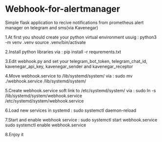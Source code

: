 # Webhook-for-alertmanager
Simple flask application to recive notifications from prometheus alert manager on telegram and sms(via Kavenegar)

1.At first you should create your python virtual environment usuig :
    python3 -m venv .venv
    source .venv/bin/activate
    
2.Install python libraries via :
    pip install -r requrements.txt
    
3.Edit webhook.py and set your telegram_bot_token, telegram_chat_id, kavenegar_api_key, kavenegar_sender and kavenegar_receptor

4.Move webhook.service to /lib/systemd/system/ via :
    sudo mv ./webhook.service /lib/systemd/system/
    
5.Create webhook.service soft link to /etc/systemd/system/ via :
    sudo ln -s /lib/systemd/system/webhook.service /etc/systemd/system/webhook.service
    
6.Load new services in systemd :
    sudo systemctl daemon-reload
    
7.Start and enable webhook service :
    sudo systemctl start webhook.service
    sudo systemctl enable webhook.service
    
8.Enjoy it
